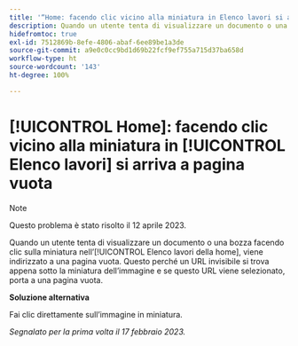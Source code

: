 ```yaml
---
title: '“Home: facendo clic vicino alla miniatura in Elenco lavori si arriva a una pagina vuota”'
description: Quando un utente tenta di visualizzare un documento o una bozza facendo clic sulla miniatura nell’Elenco lavori della home, viene indirizzato a una pagina vuota. Questo perché un URL invisibile si trova appena sotto la miniatura dell’immagine e se questo URL viene selezionato, porta a una pagina vuota.
hidefromtoc: true
exl-id: 7512869b-8efe-4806-abaf-6ee89be1a3de
source-git-commit: a9e0c0cc9bd1d69b22fcf9ef755a715d37ba658d
workflow-type: ht
source-wordcount: '143'
ht-degree: 100%

---
```


# [!UICONTROL Home]: facendo clic vicino alla miniatura in [!UICONTROL Elenco lavori] si arriva a pagina vuota

>[!NOTE]
>
>Questo problema è stato risolto il 12 aprile 2023.

Quando un utente tenta di visualizzare un documento o una bozza facendo clic sulla miniatura nell’[!UICONTROL Elenco lavori della home], viene indirizzato a una pagina vuota. Questo perché un URL invisibile si trova appena sotto la miniatura dell’immagine e se questo URL viene selezionato, porta a una pagina vuota.

**Soluzione alternativa**

Fai clic direttamente sull’immagine in miniatura.

_Segnalato per la prima volta il 17 febbraio 2023._
